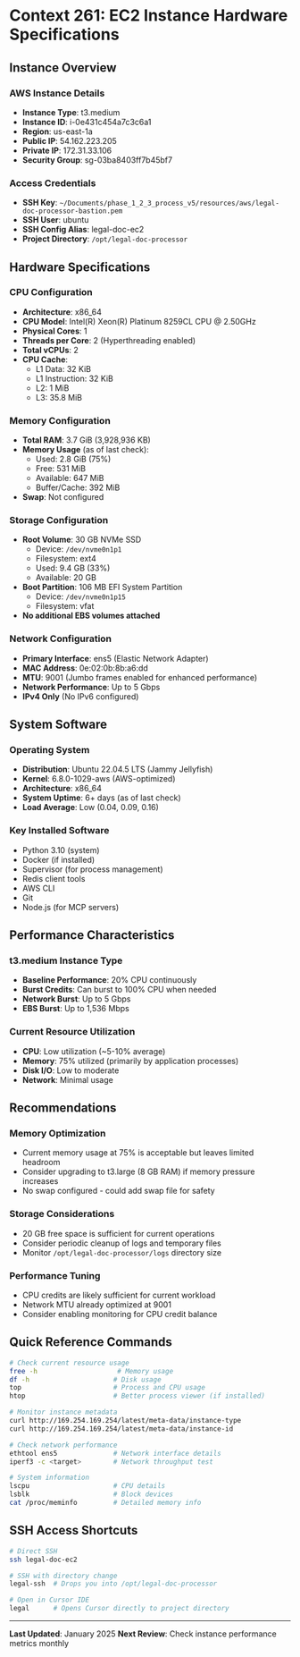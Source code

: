 # Context 261: EC2 Instance Hardware Specifications

## Instance Overview

### AWS Instance Details
- **Instance Type**: t3.medium
- **Instance ID**: i-0e431c454a7c3c6a1
- **Region**: us-east-1a
- **Public IP**: 54.162.223.205
- **Private IP**: 172.31.33.106
- **Security Group**: sg-03ba8403ff7b45bf7

### Access Credentials
- **SSH Key**: `~/Documents/phase_1_2_3_process_v5/resources/aws/legal-doc-processor-bastion.pem`
- **SSH User**: ubuntu
- **SSH Config Alias**: legal-doc-ec2
- **Project Directory**: `/opt/legal-doc-processor`

## Hardware Specifications

### CPU Configuration
- **Architecture**: x86_64
- **CPU Model**: Intel(R) Xeon(R) Platinum 8259CL CPU @ 2.50GHz
- **Physical Cores**: 1
- **Threads per Core**: 2 (Hyperthreading enabled)
- **Total vCPUs**: 2
- **CPU Cache**:
  - L1 Data: 32 KiB
  - L1 Instruction: 32 KiB
  - L2: 1 MiB
  - L3: 35.8 MiB

### Memory Configuration
- **Total RAM**: 3.7 GiB (3,928,936 KB)
- **Memory Usage** (as of last check):
  - Used: 2.8 GiB (75%)
  - Free: 531 MiB
  - Available: 647 MiB
  - Buffer/Cache: 392 MiB
- **Swap**: Not configured

### Storage Configuration
- **Root Volume**: 30 GB NVMe SSD
  - Device: `/dev/nvme0n1p1`
  - Filesystem: ext4
  - Used: 9.4 GB (33%)
  - Available: 20 GB
- **Boot Partition**: 106 MB EFI System Partition
  - Device: `/dev/nvme0n1p15`
  - Filesystem: vfat
- **No additional EBS volumes attached**

### Network Configuration
- **Primary Interface**: ens5 (Elastic Network Adapter)
- **MAC Address**: 0e:02:0b:8b:a6:dd
- **MTU**: 9001 (Jumbo frames enabled for enhanced performance)
- **Network Performance**: Up to 5 Gbps
- **IPv4 Only** (No IPv6 configured)

## System Software

### Operating System
- **Distribution**: Ubuntu 22.04.5 LTS (Jammy Jellyfish)
- **Kernel**: 6.8.0-1029-aws (AWS-optimized)
- **Architecture**: x86_64
- **System Uptime**: 6+ days (as of last check)
- **Load Average**: Low (0.04, 0.09, 0.16)

### Key Installed Software
- Python 3.10 (system)
- Docker (if installed)
- Supervisor (for process management)
- Redis client tools
- AWS CLI
- Git
- Node.js (for MCP servers)

## Performance Characteristics

### t3.medium Instance Type
- **Baseline Performance**: 20% CPU continuously
- **Burst Credits**: Can burst to 100% CPU when needed
- **Network Burst**: Up to 5 Gbps
- **EBS Burst**: Up to 1,536 Mbps

### Current Resource Utilization
- **CPU**: Low utilization (~5-10% average)
- **Memory**: 75% utilized (primarily by application processes)
- **Disk I/O**: Low to moderate
- **Network**: Minimal usage

## Recommendations

### Memory Optimization
- Current memory usage at 75% is acceptable but leaves limited headroom
- Consider upgrading to t3.large (8 GB RAM) if memory pressure increases
- No swap configured - could add swap file for safety

### Storage Considerations
- 20 GB free space is sufficient for current operations
- Consider periodic cleanup of logs and temporary files
- Monitor `/opt/legal-doc-processor/logs` directory size

### Performance Tuning
- CPU credits are likely sufficient for current workload
- Network MTU already optimized at 9001
- Consider enabling monitoring for CPU credit balance

## Quick Reference Commands

```bash
# Check current resource usage
free -h                    # Memory usage
df -h                     # Disk usage
top                       # Process and CPU usage
htop                      # Better process viewer (if installed)

# Monitor instance metadata
curl http://169.254.169.254/latest/meta-data/instance-type
curl http://169.254.169.254/latest/meta-data/instance-id

# Check network performance
ethtool ens5              # Network interface details
iperf3 -c <target>        # Network throughput test

# System information
lscpu                     # CPU details
lsblk                     # Block devices
cat /proc/meminfo         # Detailed memory info
```

## SSH Access Shortcuts

```bash
# Direct SSH
ssh legal-doc-ec2

# SSH with directory change
legal-ssh  # Drops you into /opt/legal-doc-processor

# Open in Cursor IDE
legal      # Opens Cursor directly to project directory
```

---

**Last Updated**: January 2025
**Next Review**: Check instance performance metrics monthly